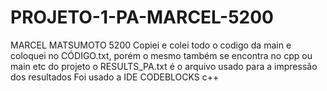 # PROJETO-1-PA-MARCEL-5200
MARCEL MATSUMOTO 5200
Copiei e colei todo o codigo da main e coloquei no CÓDIGO.txt, porém o mesmo também se encontra no cpp ou main etc do projeto
o RESULTS_PA.txt é o arquivo usado para a impressão dos resultados
Foi usado a IDE CODEBLOCKS
c++
